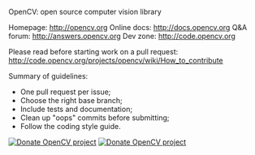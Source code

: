 OpenCV: open source computer vision library

Homepage:    http://opencv.org
Online docs: http://docs.opencv.org
Q&A forum:   http://answers.opencv.org
Dev zone:    http://code.opencv.org

Please read before starting work on a pull request:
  http://code.opencv.org/projects/opencv/wiki/How_to_contribute

Summary of guidelines:

* One pull request per issue;
* Choose the right base branch;
* Include tests and documentation;
* Clean up "oops" commits before submitting;
* Follow the coding style guide.

[![Donate OpenCV project](http://opencv.org/wp-content/uploads/2013/07/gittip1.png)](https://www.gittip.com/OpenCV/) 
[![Donate OpenCV project](http://opencv.org/wp-content/uploads/2013/07/paypal-donate-button.png)](https://www.paypal.com/cgi-bin/webscr?item_name=Donation+to+OpenCV&cmd=_donations&business=accountant%40opencv.org) 


